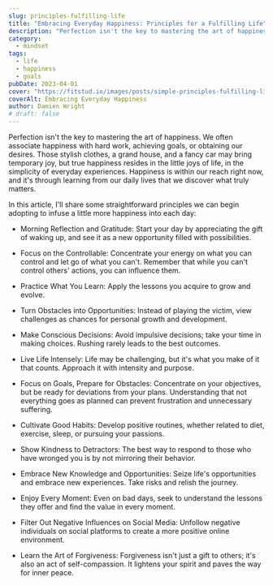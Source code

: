 ```yaml
---
slug: principles-fulfilling-life
title: "Embracing Everyday Happiness: Principles for a Fulfilling Life"
description: "Perfection isn't the key to mastering the art of happiness. We often associate happiness with hard work, achieving goals, or obtaining our desires."
category:
  - mindset
tags:
  - life
  - happiness
  - goals
pubDate: 2023-04-01
cover: "https://fitstud.io/images/posts/simple-principles-fulfilling-life.webp"
coverAlt: Embracing Everyday Happiness
author: Damien Wright
# draft: false
---
```


Perfection isn't the key to mastering the art of happiness. We often associate happiness with hard work, achieving goals, or obtaining our desires. Those stylish clothes, a grand house, and a fancy car may bring temporary joy, but true happiness resides in the little joys of life, in the simplicity of everyday experiences. Happiness is within our reach right now, and it's through learning from our daily lives that we discover what truly matters.

In this article, I'll share some straightforward principles we can begin adopting to infuse a little more happiness into each day:

- Morning Reflection and Gratitude: 
Start your day by appreciating the gift of waking up, and see it as a new opportunity filled with possibilities.

- Focus on the Controllable: 
Concentrate your energy on what you can control and let go of what you can't. Remember that while you can't control others' actions, you can influence them.

- Practice What You Learn: 
Apply the lessons you acquire to grow and evolve.

- Turn Obstacles into Opportunities: 
Instead of playing the victim, view challenges as chances for personal growth and development.

- Make Conscious Decisions: 
Avoid impulsive decisions; take your time in making choices. Rushing rarely leads to the best outcomes.

- Live Life Intensely: 
Life may be challenging, but it's what you make of it that counts. Approach it with intensity and purpose.

- Focus on Goals, Prepare for Obstacles: 
Concentrate on your objectives, but be ready for deviations from your plans. Understanding that not everything goes as planned can prevent frustration and unnecessary suffering.

- Cultivate Good Habits: 
Develop positive routines, whether related to diet, exercise, sleep, or pursuing your passions.

- Show Kindness to Detractors: 
The best way to respond to those who have wronged you is by not mirroring their behavior.

- Embrace New Knowledge and Opportunities: 
Seize life's opportunities and embrace new experiences. Take risks and relish the journey.

- Enjoy Every Moment: 
Even on bad days, seek to understand the lessons they offer and find the value in every moment.

- Filter Out Negative Influences on Social Media: 
Unfollow negative individuals on social platforms to create a more positive online environment.

- Learn the Art of Forgiveness: 
Forgiveness isn't just a gift to others; it's also an act of self-compassion. It lightens your spirit and paves the way for inner peace.
